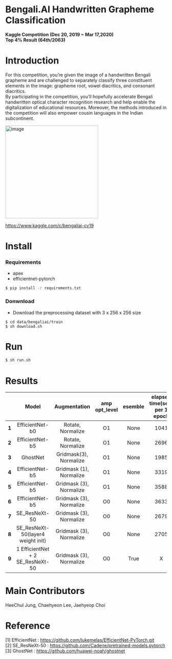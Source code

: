 # Bengali.AI Handwritten Grapheme Classification  
**Kaggle Competition (Dec 20, 2019  ~ Mar 17,2020)**  
**Top 4% Result (64th/2063)**  
# Introduction  
For this competition, you’re given the image of a handwritten Bengali grapheme and are challenged to separately classify three constituent elements in the image: grapheme root, vowel diacritics, and consonant diacritics.  
By participating in the competition, you’ll hopefully accelerate Bengali handwritten optical character recognition research and help enable the digitalization of educational resources. Moreover, the methods introduced in the competition will also empower cousin languages in the Indian subcontinent.  

<img width="290" alt="image" src="https://user-images.githubusercontent.com/52495256/75094244-be24e600-55cc-11ea-9e11-a4b915964226.png">  
 
https://www.kaggle.com/c/bengaliai-cv19  

# Install  
### Requirements  
  - apex  
  - efficientnet-pytorch  
```bash
$ pip install -r requirements.txt
```
### Donwnload  
  - Download the preprocessing dataset with 3 x 256 x 256 size
```
$ cd data/bengaliai/train
$ sh download.sh
```  

# Run  
```bash
$ sh run.sh
```  



#  Results  

|   | Model            |Augmentation      |  amp opt_level |esemble  | elapsed time(sec) per 1 epoch |Accuracy(PB) |
|:--:|:----------------:|:----------------:|:----------------:|:-------------:|:--------:|:-------:|
|**1**|  EfficientNet-b0 |  Rotate, Normalize |  O1      |None        | 1041               | 0.9699  |
|**2**|  EfficientNet-b5 |  Rotate, Normalize | O1      |None        | 2696                |  0.9736  |
|**3**|  GhostNet |  Gridmask(3), Normalize |  O1      |None        | 1985                | 0.9741  |
|**4**|  EfficientNet-b5 |  Gridmask (1), Normalize| O1      |None        | 3319         |  0.9815  |
|**5**|  EfficientNet-b5 |  Gridmask (3), Normalize| O1      |None        | 3588       |  0.9831  |
|**6**|  EfficientNet-b5 |  Gridmask (3), Normalize| O0      |None        | 3633    |  0.9839  |
|**7**|  SE_ResNeXt-50 |  Gridmask (3), Normalize |  O0      |None        | 2679                | 0.9841  |
|**8**|  SE_ResNeXt-50(layer4 weight init) |  Gridmask (3), Normalize | O0  |None        |  2705  | 0.9857  |
|**9**|  1 EfficientNet + 2 SE_ResNeXt-50 |  Gridmask (3), Normalize | O0  |True        | X  |  **0.9867**  |


# Main Contributors  
HeeChul Jung, Chaehyeon Lee, Jaehyeop Choi  

# Reference  
[1] EfficientNet : https://github.com/lukemelas/EfficientNet-PyTorch.git  
[2] SE_ResNeXt-50 : https://github.com/Cadene/pretrained-models.pytorch  
[3] GhostNet : https://github.com/huawei-noah/ghostnet  

